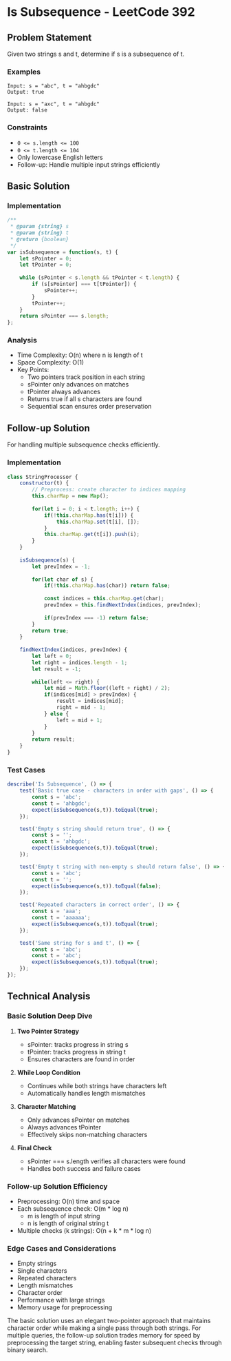 # Is Subsequence - LeetCode 392

## Problem Statement
Given two strings s and t, determine if s is a subsequence of t.

### Examples
```
Input: s = "abc", t = "ahbgdc"
Output: true

Input: s = "axc", t = "ahbgdc"
Output: false
```

### Constraints
* `0 <= s.length <= 100`
* `0 <= t.length <= 104`
* Only lowercase English letters
* Follow-up: Handle multiple input strings efficiently

## Basic Solution

### Implementation
```javascript
/**
 * @param {string} s
 * @param {string} t
 * @return {boolean}
 */
var isSubsequence = function(s, t) {
    let sPointer = 0;
    let tPointer = 0;
    
    while (sPointer < s.length && tPointer < t.length) {
        if (s[sPointer] === t[tPointer]) {
            sPointer++;
        }
        tPointer++;
    }
    return sPointer === s.length;
};
```

### Analysis
- Time Complexity: O(n) where n is length of t
- Space Complexity: O(1)
- Key Points:
  - Two pointers track position in each string
  - sPointer only advances on matches
  - tPointer always advances
  - Returns true if all s characters are found
  - Sequential scan ensures order preservation

## Follow-up Solution
For handling multiple subsequence checks efficiently.

### Implementation
```javascript
class StringProcessor {
    constructor(t) {
        // Preprocess: create character to indices mapping
        this.charMap = new Map();
        
        for(let i = 0; i < t.length; i++) {
            if(!this.charMap.has(t[i])) {
                this.charMap.set(t[i], []);
            }
            this.charMap.get(t[i]).push(i);
        }
    }
    
    isSubsequence(s) {
        let prevIndex = -1;
        
        for(let char of s) {
            if(!this.charMap.has(char)) return false;
            
            const indices = this.charMap.get(char);
            prevIndex = this.findNextIndex(indices, prevIndex);
            
            if(prevIndex === -1) return false;
        }
        return true;
    }
    
    findNextIndex(indices, prevIndex) {
        let left = 0;
        let right = indices.length - 1;
        let result = -1;
        
        while(left <= right) {
            let mid = Math.floor((left + right) / 2);
            if(indices[mid] > prevIndex) {
                result = indices[mid];
                right = mid - 1;
            } else {
                left = mid + 1;
            }
        }
        return result;
    }
}
```

### Test Cases
```javascript
describe('Is Subsequence', () => {
    test('Basic true case - characters in order with gaps', () => {
        const s = 'abc';
        const t = 'ahbgdc';
        expect(isSubsequence(s,t)).toEqual(true);
    });

    test('Empty s string should return true', () => {
        const s = '';
        const t = 'ahbgdc';
        expect(isSubsequence(s,t)).toEqual(true);
    });

    test('Empty t string with non-empty s should return false', () => {
        const s = 'abc';
        const t = '';
        expect(isSubsequence(s,t)).toEqual(false);
    });

    test('Repeated characters in correct order', () => {
        const s = 'aaa';
        const t = 'aaaaaa';
        expect(isSubsequence(s,t)).toEqual(true);
    });

    test('Same string for s and t', () => {
        const s = 'abc';
        const t = 'abc';
        expect(isSubsequence(s,t)).toEqual(true);
    });
});
```

## Technical Analysis

### Basic Solution Deep Dive
1. **Two Pointer Strategy**
   - sPointer: tracks progress in string s
   - tPointer: tracks progress in string t
   - Ensures characters are found in order

2. **While Loop Condition**
   - Continues while both strings have characters left
   - Automatically handles length mismatches

3. **Character Matching**
   - Only advances sPointer on matches
   - Always advances tPointer
   - Effectively skips non-matching characters

4. **Final Check**
   - sPointer === s.length verifies all characters were found
   - Handles both success and failure cases

### Follow-up Solution Efficiency
- Preprocessing: O(n) time and space
- Each subsequence check: O(m * log n)
  - m is length of input string
  - n is length of original string t
- Multiple checks (k strings): O(n + k * m * log n)

### Edge Cases and Considerations
- Empty strings
- Single characters
- Repeated characters
- Length mismatches
- Character order
- Performance with large strings
- Memory usage for preprocessing

The basic solution uses an elegant two-pointer approach that maintains character order while making a single pass through both strings. For multiple queries, the follow-up solution trades memory for speed by preprocessing the target string, enabling faster subsequent checks through binary search.